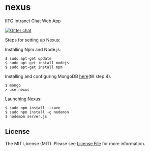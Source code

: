 # nexus
IITG Intranet Chat Web App

[![Gitter chat](https://badges.gitter.im/gitterHQ/gitter.png)](https://gitter.im/IITGSocialIntranet/Lobby?utm_source=share-link&utm_medium=link&utm_campaign=share-link)

Steps for setting up Nexus:

Installing Npm and Node.js:
```
$ sudo apt-get update
$ sudo apt-get install nodejs
$ sudo apt-get install npm
```

Installing and configuring MongoDB  [here](https://www.howtoforge.com/tutorial/install-mongodb-on-ubuntu-16.04/)(till step 4).
```
$ mongo
> use nexus
```

Launching Nexus:
```
$ sudo npm install --save
$ sudo npm install -g nodemon
$ nodemon server.js
```

## License

The MIT License (MIT). Please see [License File](LICENSE.md) for more information.
